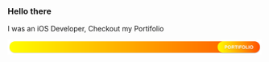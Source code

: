 ### Hello there
I was an iOS Developer, Checkout my Portifolio


[![Portifolio](https://github.com/sureshmopidevi/sureshmopidevi/blob/master/bannertest.svg "Portifolio")](https://github.com/sureshmopidevi/sureshmopidevi/blob/master/bannertest.svg "Portifolio")
<!--
**sureshmopidevi/sureshmopidevi** is a ✨ _special_ ✨ repository because its `README.md` (this file) appears on your GitHub profile.

Here are some ideas to get you started:

- 🔭 I’m currently working on ...
- 🌱 I’m currently learning ...
- 👯 I’m looking to collaborate on ...
- 🤔 I’m looking for help with ...
- 💬 Ask me about ...
- 📫 How to reach me: ...
- 😄 Pronouns: ...
- ⚡ Fun fact: ...
-->
